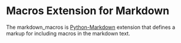 # Macros Extension for Markdown

The markdown_macros is [Python-Markdown][1] extension that defines a markup
for including macros in the markdown text.

[1]: https://python-markdown.github.io/

